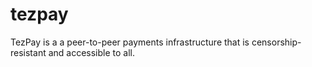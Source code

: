 # tezpay
TezPay is a a peer-to-peer payments infrastructure that is censorship-resistant and accessible to all.
